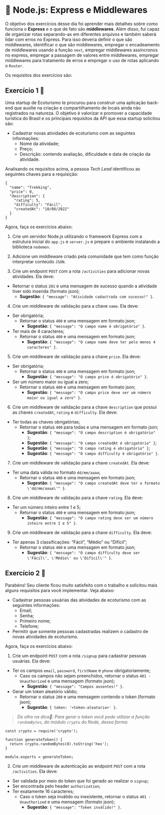 # :pencil: Node.js: Express e Middlewares

O objetivo dos exercícios desse dia foi aprender mais detalhes sobre como funciona o **Express** e o que de fato são **middlewares**. Além disso, fui capaz de organizar rotas separando-as em diferentes arquivos e também saberá lidar com erros no Express. Para isso deveria definir o que são middlewares, identificar o que são middlewares, empregar o encadeamento de middlewares usando a função `next`, empregar middlewares assíncronos no express, empregar a passagem de valores entre middlewares, empregar middlewares para tratamento de erros e empregar o uso de rotas aplicando o `Router`.

Os requisitos dos exercícios são:

## Exercício 1 🚀

Uma startup de Ecoturismo te procurou para construir uma aplicação back-end que auxilie na criação e compartilhamento de locais ainda não registrados na natureza. O objetivo é valorizar e promover a capacidade turística do Brasil e os principais requisitos da API que essa startup solicitou são:

- Cadastrar novas atividades de ecoturismo com as seguintes informações:
  - Nome da atividade;
  - Preço;
  - Descrição: contendo avaliação, dificuldade e data de criação da atividade.
  
Analisando os requisitos acima, a pessoa _Tech Lead_ identificou as seguintes chaves para a requisição:

```
{
  "name": "Trekking",
  "price": 0,
  "description": {
    "rating": 5,
    "difficulty": "Fácil",
    "createdAt": "10/08/2022"
  }
}
```

Agora, faça os exercícios abaixo:

1. Crie um servidor Node.js utilizando o framework Express com a estrutura inicial do `app.js` e `server.js` e prepare o ambiente instalando a biblioteca `nodemon`.

2. Adicione um middleware criado pela comunidade que tem como função interpretar conteúdo `JSON`.

3. Crie um endpoint `POST` com a rota `/activities` para adicionar novas atividades. Ela deve:

- Retornar o status `201` e uma mensagem de sucesso quando a atividade tiver sido inserida (formato json);
  - **Sugestão**: `{ "message": "Atividade cadastrada com sucesso!" }`.

4. Crie um middleware de validação para a chave `name`. Ela deve:

- Ser obrigatória;
  - Retornar o status `400` e uma mensagem em formato json;
    - **Sugestão**: `{ "message": "O campo name é obrigatório" }`.
- Ter mais de 4 caracteres;
  - Retornar o status `400` e uma mensagem em formato json;
    - **Sugestão**: `{ "message": "O campo name deve ter pelo menos 4 caracteres" }`.

5. Crie um middleware de validação para a chave `price`. Ela deve:

- Ser obrigatória;
  - Retornar o status `400` e uma mensagem em formato json;
    - **Sugestão**: `{ "message": "O campo price é obrigatório" }`.
- Ser um número maior ou igual a zero;
  - Retornar o status `400` e uma mensagem em formato json;
    - **Sugestão**: `{ "message": "O campo price deve ser um número maior ou igual a zero" }`.

6. Crie um middleware de validação para a chave `description` que possui as chaves `createdAt`, `rating` e `difficulty`. Ela deve:

- Ter todas as chaves obrigatórias;
  - Retornar o status `400` para todas e uma mensagem em formato json;
    - **Sugestão**: `{ "message": "O campo description é obrigatório" }`;
    - **Sugestão**: `{ "message": "O campo createdAt é obrigatório" }`;
    - **Sugestão**: `{ "message": "O campo rating é obrigatório" }`;
    - **Sugestão**: `{ "message": "O campo difficulty é obrigatório" }`.

7. Crie um middleware de validação para a chave `createdAt`. Ela deve:

- Ter uma data válida no formato `dd/mm/aaaa`;
  - Retornar o status `400` e uma mensagem em formato json;
    - **Sugestão**: `{ "message": "O campo createdAt deve ter o formato \'dd/mm/aaaa\'" }`.

8. Crie um middleware de validação para a chave `rating`. Ela deve:

- Ter um número inteiro entre 1 e 5;
  - Retornar o status `400` e uma mensagem em formato json;
    - **Sugestão**: `{ "message": "O campo rating deve ser um número inteiro entre 1 e 5" }`.

9. Crie um middleware de validação para a chave `difficulty`. Ela deve:

- Ter apenas 3 classificações: “Fácil”, “Médio” ou “Difícil”;
  - Retornar o status `400` e uma mensagem em formato json;
    - **Sugestão**: `{ "message": "O campo difficulty deve ser \'Fácil\', \'Médio\' ou \'Difícil\'" }`.

## Exercício 2 🚀

Parabéns! Seu cliente ficou muito satisfeito com o trabalho e solicitou mais alguns requisitos para você implementar. Veja abaixo:

- Cadastrar pessoas usuárias das atividades de ecoturismo com as seguintes informações:
  - Email;
  - Senha;
  - Primeiro nome;
  - Telefone;
- Permitir que somente pessoas cadastradas realizem o cadastro de novas atividades de ecoturismo.

Agora, faça os exercícios abaixo:

1. Crie um endpoint `POST` com a rota `/signup` para cadastrar pessoas usuárias. Ela deve:

- Ter os campos `email`, `password`, `firstName` e `phone` obrigatoriamente;
  - Caso os campos não sejam preenchidos, retornar o status `401 - Unauthorized` e uma mensagem (formato json);
    - **Sugestão**: `{ "message": "Campos ausentes!" }`.
- Gerar um token aleatório válido;
  - Retornar o status `200` e uma mensagem contendo o token (formato json);
    - **Sugestão**: `{ token: '<token-aleatorio>' }`.

> _De olho na dica👀: Para gerar o token você pode utilizar a função `randomBytes`, do módulo `crypto` do Node, dessa forma:_

```
const crypto = require('crypto');

function generateToken() {
  return crypto.randomBytes(8).toString('hex');
}

module.exports = generateToken;
```

2. Crie um middleware de autenticação ao endpoint `POST` com a rota `/activities`. Ela deve:

- Ser validada por meio do token que foi gerado ao realizar o `signup`;
- Ser encontrada pelo header `authorization`;
- Ter exatamente 16 caracteres;
  - Caso o token seja inválido ou inexistente, retornar o status `401 - Unauthorized` e uma mensagem (formato json);
    - **Sugestão**: `{ "message": "Token inválido!" }`.
